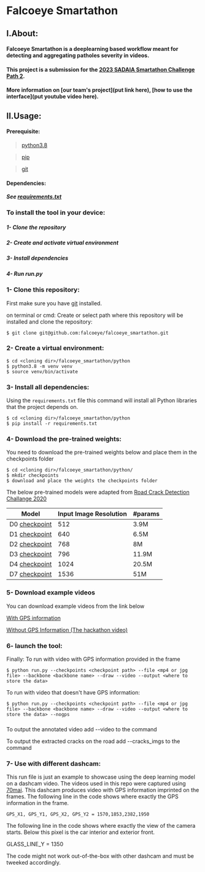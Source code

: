 # Falcoeye Smartathon

## I.About:
#### Falcoeye Smartathon is a deeplearning based workflow meant for detecting and aggregating patholes severity in videos. 
#### This project is a submission for the [2023 SADAIA Smartathon Challenge Path 2](https://smartathon.hackerearth.com/). 
#### More information on [our team's project](put link here), [how to use the interface](put youtube video here).


## II.Usage:
#### Prerequisite:
>[python3.8](https://www.python.org/downloads/)


>[pip](https://pypi.org/project/pip/)


>[git](https://git-scm.com/downloads)


#### Dependencies:
***See [requirements.txt](https://github.com/falcoeye/falcoeye_smartathon/blob/main/python/requirements.txt)***


### To install the tool in your device:
##### 1- Clone the repository
##### 2- Create and activate virtual environment
##### 3- Install dependencies
##### 4- Run run.py

### 1- Clone this repository:
First make sure you have [git](https://git-scm.com/downloads) installed.

on terminal or cmd:
Create or select path where this repository will be installed and clone the repository:
```
$ git clone git@github.com:falcoeye/falcoeye_smartathon.git
```

### 2- Create a virtual environment:

```
$ cd <cloning dir>/falcoeye_smartathon/python
$ python3.8 -m venv venv
$ source venv/bin/activate
```

### 3- Install all dependencies:
Using the `requirements.txt` file this command will install all Python libraries that the project depends on.
```
$ cd <cloning dir>/falcoeye_smartathon/python
$ pip install -r requirements.txt
```

### 4- Download the pre-trained weights:

You need to download the pre-trained weights below and place them in the checkpoints folder
```
$ cd <cloning dir>/falcoeye_smartathon/python/
$ mkdir checkpoints
$ download and place the weights the checkpoints folder
```

The below pre-trained models were adapted from [Road Crack Detection Challange 2020](https://github.com/mahdi65/roadDamageDetection2020)


| Model                  	| Input Image Resolution 	| #params 
|------------------------	|------------------------	|---------
| D0 [checkpoint](https://drive.google.com/file/d/1TCs_snVnUcBAmovyuNfCc8pHk8uR1ENw/view?usp=sharing)      	| 512                    	| 3.9M
| D1 [checkpoint](https://drive.google.com/file/d/1iH0hp12yz80s7U1yZnr5Ac0l87RbGknv/view?usp=sharing)      	| 640                    	| 6.5M
| D2 [checkpoint](https://drive.google.com/file/d/1Nigyw8yvq5trj1P7IImgJK080jJOjkYK/view?usp=sharing)       	| 768                    	| 8M	|
| D3 [checkpoint](https://drive.google.com/file/d/1btcOiJ-Gz0uVFfawl8OJXWykYL9pdB3G/view?usp=sharing)       	| 796                    	| 11.9M	|
| D4 [checkpoint](https://drive.google.com/file/d/1IODGXThyH6dyahB2D3-bp73BebyxjMGc/view?usp=sharing)      	| 1024                   	| 20.5M
| D7 [checkpoint](https://drive.google.com/file/d/1FUk_cEyYX7hEeB_DfaEEKK-p6Ltquvdb/view?usp=sharing)  	    | 1536                   	| 51M

### 5- Download example videos

You can download example videos from the link below

[With GPS information](https://drive.google.com/file/d/1dWKdXDvP29oKPtzwbwxLubHko-Od7aBF/view?usp=sharing)

[Without GPS Information (The hackathon video)](https://drive.google.com/file/d/1JERWkeUy_ryMh_Ran4kf5t4sCRR1zuRL/view?usp=sharing)

### 6- launch the tool:
Finally:
To run with video with GPS information provided in the frame
```
$ python run.py --checkpoints <checkpoint path> --file <mp4 or jpg file> --backbone <backbone name> --draw --video --output <where to store the data>
```

To run with video that doesn't have GPS information:
```
$ python run.py --checkpoints <checkpoint path> --file <mp4 or jpg file> --backbone <backbone name> --draw --video --output <where to store the data> --nogps
```
### 

To output the annotated video add --video to the command

To output the extracted cracks on the road add --cracks_imgs to the command

### 7- Use with different dashcam:
This run file is just an example to showcase using the deep learning model on a dashcam video. The videos used in this repo were captured using [70mai](https://www.amazon.com/gp/product/B09T3JN21S/ref=ppx_yo_dt_b_asin_title_o00_s00?ie=UTF8&psc=1). This dashcam produces video with GPS information imprinted on the frames. The following line in the code shows where exactly the GPS information in the frame. 
```
GPS_X1, GPS_Y1, GPS_X2, GPS_Y2 = 1570,1853,2382,1950
```

The following line in the code shows where exactly the view of the camera starts. Below this pixel is the car interior and exterior front.

GLASS_LINE_Y = 1350

The code might not work out-of-the-box with other dashcam and must be tweeked accordingly.



